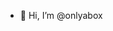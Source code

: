 - 👋 Hi, I’m @onlyabox


<!---
onlyabox/onlyabox is a ✨ special ✨ repository because its `README.md` (this file) appears on your GitHub profile.
You can click the Preview link to take a look at your changes.
--->
